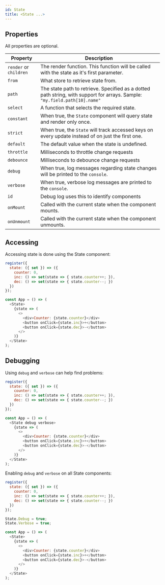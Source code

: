 ```yaml
---
id: State
title: <State ...>
---
```


## Properties

All properties are optional.

|Property|Description|
|---|---|
|`render` or `children` | The render function.  This function will be called with the state as it's first parameter.|
|`from`|What store to retrieve state from.|
|`path`|The state path to retrieve.  Specified as a dotted path string, with support for arrays.  Sample: `"my.field.path[10].name"`|
|`select`|A function that selects the required state.|
|`constant`| When true, the `State` component will query state and render only once.|
|`strict`| When true, the `State` will track accessed keys on every update instead of on just the first one.|
|`default`|The default value when the state is undefined.|
|`throttle`|Milliseconds to throttle change requests|
|`debounce`|Milliseconds to debounce change requests|
|`debug`|When true, log messages regarding state changes will be printed to the `console`.|
|`verbose`|When true, verbose log messages are printed to the `console`.|
|`id`|Debug log uses this to identify components|
|`onMount`|Called with the current state when the component mounts.|
|`onUnmount`|Called with the current state when the component unmounts.|

## Accessing

Accessing state is done using the State component:

```JavaScript
register({
  state: ({ set }) => ({
    counter: 0,
    inc: () => set(state => { state.counter++; }),
    dec: () => set(state => { state.counter--; })
  })
});

const App = () => (
  <State>
    {state => (
      <>
        <div>Counter: {state.counter}</div>
        <button onClick={state.inc}>+</button>
        <button onClick={state.dec}>-</button>
      </>
    )}
  </State>
);
```

## Debugging

Using `debug` and `verbose` can help find problems:
```JavaScript
register({
  state: ({ set }) => ({
    counter: 0,
    inc: () => set(state => { state.counter++; }),
    dec: () => set(state => { state.counter--; })
  })
});

const App = () => (
  <State debug verbose>
    {state => (
      <>
        <div>Counter: {state.counter}</div>
        <button onClick={state.inc}>+</button>
        <button onClick={state.dec}>-</button>
      </>
    )}
  </State>
);
```

Enabling `debug` and `verbose` on all State components:

```JavaScript
register({
  state: ({ set }) => ({
    counter: 0,
    inc: () => set(state => { state.counter++; }),
    dec: () => set(state => { state.counter--; })
  })
});

State.Debug = true;
State.Verbose = true;

const App = () => (
  <State>
    {state => (
      <>
        <div>Counter: {state.counter}</div>
        <button onClick={state.inc}>+</button>
        <button onClick={state.dec}>-</button>
      </>
    )}
  </State>
);
```

